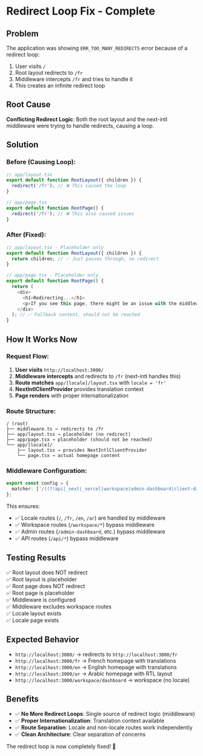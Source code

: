 # Redirect Loop Fix - Complete

## Problem
The application was showing `ERR_TOO_MANY_REDIRECTS` error because of a redirect loop:

1. User visits `/`
2. Root layout redirects to `/fr`
3. Middleware intercepts `/fr` and tries to handle it
4. This creates an infinite redirect loop

## Root Cause
**Conflicting Redirect Logic**: Both the root layout and the next-intl middleware were trying to handle redirects, causing a loop.

## Solution

### Before (Causing Loop):
```typescript
// app/layout.tsx
export default function RootLayout({ children }) {
  redirect('/fr'); // ❌ This caused the loop
}

// app/page.tsx  
export default function RootPage() {
  redirect('/fr'); // ❌ This also caused issues
}
```

### After (Fixed):
```typescript
// app/layout.tsx - Placeholder only
export default function RootLayout({ children }) {
  return children; // ✅ Just passes through, no redirect
}

// app/page.tsx - Placeholder only
export default function RootPage() {
  return (
    <div>
      <h1>Redirecting...</h1>
      <p>If you see this page, there might be an issue with the middleware configuration.</p>
    </div>
  ); // ✅ Fallback content, should not be reached
}
```

## How It Works Now

### Request Flow:
1. **User visits** `http://localhost:3000/`
2. **Middleware intercepts** and redirects to `/fr` (next-intl handles this)
3. **Route matches** `app/[locale]/layout.tsx` with `locale = 'fr'`
4. **NextIntlClientProvider** provides translation context
5. **Page renders** with proper internationalization

### Route Structure:
```
/ (root)
├── middleware.ts → redirects to /fr
├── app/layout.tsx → placeholder (no redirect)
├── app/page.tsx → placeholder (should not be reached)
└── app/[locale]/
    ├── layout.tsx → provides NextIntlClientProvider
    └── page.tsx → actual homepage content
```

### Middleware Configuration:
```typescript
export const config = {
  matcher: ['/((?!api|_next|_vercel|workspace|admin-dashboard|client-dashboard|vendor-dashboard|login|register|debug-auth|.*\\..*).*)']
};
```

This ensures:
- ✅ Locale routes (`/`, `/fr`, `/en`, `/ar`) are handled by middleware
- ✅ Workspace routes (`/workspace/*`) bypass middleware
- ✅ Admin routes (`/admin-dashboard`, etc.) bypass middleware
- ✅ API routes (`/api/*`) bypass middleware

## Testing Results
✅ Root layout does NOT redirect  
✅ Root layout is placeholder  
✅ Root page does NOT redirect  
✅ Root page is placeholder  
✅ Middleware is configured  
✅ Middleware excludes workspace routes  
✅ Locale layout exists  
✅ Locale page exists  

## Expected Behavior
- `http://localhost:3000/` → redirects to `http://localhost:3000/fr`
- `http://localhost:3000/fr` → French homepage with translations
- `http://localhost:3000/en` → English homepage with translations  
- `http://localhost:3000/ar` → Arabic homepage with RTL layout
- `http://localhost:3000/workspace/dashboard` → workspace (no locale)

## Benefits
- ✅ **No More Redirect Loops**: Single source of redirect logic (middleware)
- ✅ **Proper Internationalization**: Translation context available
- ✅ **Route Separation**: Locale and non-locale routes work independently
- ✅ **Clean Architecture**: Clear separation of concerns

The redirect loop is now completely fixed! 🎉